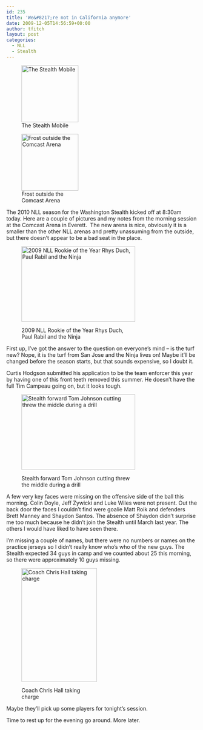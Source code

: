 ```yaml
---
id: 235
title: 'We&#8217;re not in California anymore'
date: 2009-12-05T14:56:59+00:00
author: tfitch
layout: post
categories:
  - NLL
  - Stealth
---
```

<figure id="attachment_236" aria-describedby="caption-attachment-236" style="width: 150px" class="wp-caption alignright"><img class="size-thumbnail wp-image-236" title="IMG_1800" src="http://thestealthdragon.com/wp-content/uploads/2009/12/IMG_1800-150x150.jpg" alt="The Stealth Mobile" width="150" height="150" /><figcaption id="caption-attachment-236" class="wp-caption-text">The Stealth Mobile</figcaption></figure> <figure id="attachment_237" aria-describedby="caption-attachment-237" style="width: 150px" class="wp-caption alignleft"><img class="size-thumbnail wp-image-237" title="IMG_1802" src="http://thestealthdragon.com/wp-content/uploads/2009/12/IMG_1802-150x150.jpg" alt="Frost outside the Comcast Arena" width="150" height="150" /><figcaption id="caption-attachment-237" class="wp-caption-text">Frost outside the Comcast Arena</figcaption></figure> 

The 2010 NLL season for the Washington Stealth kicked off at 8:30am today. Here are a couple of pictures and my notes from the morning session at the Comcast Arena in Everett.  The new arena is nice, obviously it is a smaller than the other NLL arenas and pretty unassuming from the outside, but there doesn&#8217;t appear to be a bad seat in the place.<figure id="attachment_238" aria-describedby="caption-attachment-238" style="width: 300px" class="wp-caption alignright">

<img class="size-medium wp-image-238" title="IMG_7560" src="http://thestealthdragon.com/wp-content/uploads/2009/12/IMG_7560-300x199.jpg" alt="2009 NLL Rookie of the Year Rhys Duch, Paul Rabil and the Ninja" width="300" height="199" /> <figcaption id="caption-attachment-238" class="wp-caption-text">2009 NLL Rookie of the Year Rhys Duch, Paul Rabil and the Ninja</figcaption></figure> 

First up, I&#8217;ve got the answer to the question on everyone&#8217;s mind &#8211; is the turf new? Nope, it is the turf from San Jose and the Ninja lives on! Maybe it&#8217;ll be changed before the season starts, but that sounds expensive, so I doubt it.

Curtis Hodgson submitted his application to be the team enforcer this year by having one of this front teeth removed this summer. He doesn&#8217;t have the full Tim Campeau going on, but it looks tough.<figure id="attachment_240" aria-describedby="caption-attachment-240" style="width: 300px" class="wp-caption alignleft">

<img class="size-medium wp-image-240" title="IMG_7535" src="http://thestealthdragon.com/wp-content/uploads/2009/12/IMG_7535-300x199.jpg" alt="Stealth forward Tom Johnson cutting threw the middle during a drill" width="300" height="199" /> <figcaption id="caption-attachment-240" class="wp-caption-text">Stealth forward Tom Johnson cutting threw the middle during a drill</figcaption></figure> 

A few very key faces were missing on the offensive side of the ball this morning. Colin Doyle, Jeff Zywicki and Luke Wiles were not present. Out the back door the faces I couldn&#8217;t find were goalie Matt Roik and defenders Brett Manney and Shaydon Santos. The absence of Shaydon didn&#8217;t surprise me too much because he didn&#8217;t join the Stealth until March last year. The others I would have liked to have seen there.

I&#8217;m missing a couple of names, but there were no numbers or names on the practice jerseys so I didn&#8217;t really know who&#8217;s who of the new guys. The Stealth expected 34 guys in camp and we counted about 25 this morning, so there were approximately 10 guys missing.<figure id="attachment_239" aria-describedby="caption-attachment-239" style="width: 199px" class="wp-caption alignright">

<img class="size-medium wp-image-239" title="IMG_7542" src="http://thestealthdragon.com/wp-content/uploads/2009/12/IMG_7542-199x300.jpg" alt="Coach Chris Hall taking charge" width="199" height="300" /> <figcaption id="caption-attachment-239" class="wp-caption-text">Coach Chris Hall taking charge</figcaption></figure> 

Maybe they&#8217;ll pick up some players for tonight&#8217;s session.

Time to rest up for the evening go around. More later.
